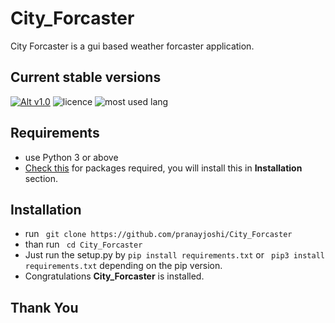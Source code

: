 # City_Forcaster
City Forcaster is a gui based weather forcaster application.

## Current stable versions
[![Alt v1.0](https://img.shields.io/badge/release--2.0-ok-green.svg)](https://github.com/pranayjoshi/City_Forcaster/releases/tag/1.0)  ![licence](https://img.shields.io/github/license/mashape/apistatus.svg)  ![most used lang](https://img.shields.io/github/languages/count/badges/shields.svg)

## Requirements
* use Python 3 or above
* [Check this](https://github.com/pranayjoshi/City_Forcaster/blob/master/requirements.txt) for packages required, you will install this in **Installation** section.

## Installation
* run ``` git clone https://github.com/pranayjoshi/City_Forcaster```
* than run ``` cd City_Forcaster```
* Just run the setup.py by ``` pip install requirements.txt ``` or ``` pip3 install requirements.txt``` depending on the pip version.
* Congratulations **City_Forcaster** is installed.
## Thank You
